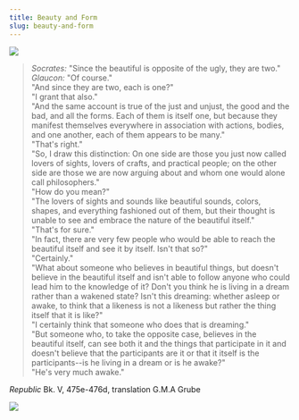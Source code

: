 ```yaml
---
title: Beauty and Form
slug: beauty-and-form
---
```


<img className="flush" src="/image/antennaeg.jpg" data-source="Colliding Antennae Galaxies - NASA Photograph" data-link="http://www.nasa.gov/multimedia/imagegallery/image_feature_1086.html">

> *Socrates:* "Since the beautiful is opposite of the ugly, they are two."  
> *Glaucon:* "Of course."  
> "And since they are two, each is one?"  
> "I grant that also."  
> "And the same account is true of the just and unjust, the good and the bad, and all the forms. Each of them is itself one, but because they manifest themselves everywhere in association with actions, bodies, and one another, each of them appears to be many."  
> "That's right."  
> "So, I draw this distinction: On one side are those you just now called lovers of sights, lovers of crafts, and practical people; on the other side are those we are now arguing about and whom one would alone call philosophers."  
> "How do you mean?"  
> "The lovers of sights and sounds like beautiful sounds, colors, shapes, and everything fashioned out of them, but their thought is unable to see and embrace the nature of the beautiful itself."  
> "That's for sure."  
> "In fact, there are very few people who would be able to reach the beautiful itself and see it by itself. Isn't that so?"  
> "Certainly."  
> "What about someone who believes in beautiful things, but doesn't believe in the beautiful itself and isn't able to follow anyone who could lead him to the knowledge of it? Don't you think he is living in a dream rather than a wakened state? Isn't this dreaming: whether asleep or awake, to think that a likeness is not a likeness but rather the thing itself that it is like?"  
> "I certainly think that someone who does that is dreaming."  
> "But someone who, to take the opposite case, believes in the beautiful itself, can see both it and the things that participate in it and doesn't believe that the participants are it or that it itself is the participants--is he living in a dream or is he awake?"  
> "He's very much awake."

<attr><i>Republic</i> Bk. V, 475e-476d, translation G.M.A Grube</attr>

<img src="/image/ADN_animation.gif">
